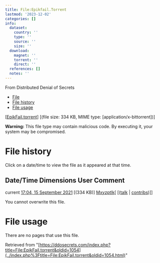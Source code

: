 ```yaml
---
title: File:Epikfail.Torrent
lastmod: '2023-12-02'
categories: []
info:
  dataset:
    country: ''
    type: ''
    source: ''
    size: ''
  download:
    magnet: ''
    torrent: ''
    direct: ''
  references: []
  notes: ''
---
```




From Distributed Denial of Secrets

- [File](./File:EpikFail.torrent.html#file)
- [File history](./File:EpikFail.torrent.html#filehistory)
- [File usage](./File:EpikFail.torrent.html#filelinks)

[[EpikFail.torrent](../images/1/13/EpikFail.torrent "EpikFail.torrent")]
‎[(file size: 334 KB, MIME type:
[application/x-bittorrent])]

**Warning:** This file type may contain malicious code. By executing it,
your system may be compromised.

# File history

Click on a date/time to view the file as it appeared at that time.

Date/Time Dimensions User Comment
---
current [17:04, 15 September 2021](../images/1/13/EpikFail.torrent) [(334 KB)] [Mxyzptlk](../index.php%3Ftitle=User:Mxyzptlk&action=edit&redlink=1.html "User:Mxyzptlk (page does not exist)")[ [([talk](../index.php%3Ftitle=User_talk:Mxyzptlk&action=edit&redlink=1.html "User talk:Mxyzptlk (page does not exist)") | [contribs](./Special:Contributions/Mxyzptlk.html "Special:Contributions/Mxyzptlk"))]]

You cannot overwrite this file.

# File usage

There are no pages that use this file.

Retrieved from
"[https://ddosecrets.com/index.php?title=File:EpikFail.torrent&oldid=1054](../index.php%3Ftitle=File:EpikFail.torrent&oldid=1054.html)"

